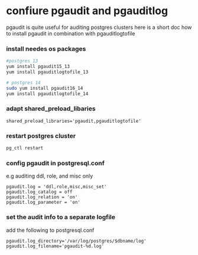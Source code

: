 # confiure pgaudit and pgauditlog

pgaudit is quite useful for auditing postgres clusters
here is a short doc how to install pgaudit in combination with pgauditlogtofile

### install needes os packages 

```bash
#postgres 13
yum install pgaudit15_13
yum install pgauditlogtofile_13

# postgres 14
sudo yum install pgaudit16_14
yum install pgauditlogtofile_14
```

### adapt shared_preload_libaries
```
shared_preload_libraries='pgaudit,pgauditlogtofile'
```

### restart postgres cluster
```bash
pg_ctl restart
```

### config pgaudit in postgresql.conf 

e.g auditing ddl, role, and misc only

```
pgaudit.log = 'ddl,role,misc,misc_set'
pgaudit.log_catalog = off 
pgaudit.log_relation = 'on'
pgaudit.log_parameter = 'on'
```


### set the audit info to a separate logfile

add the following to postgresql.conf
```
pgaudit.log_directory='/var/log/postgres/$dbname/log'
pgaudit.log_filename='pgaudit-%d.log'
```